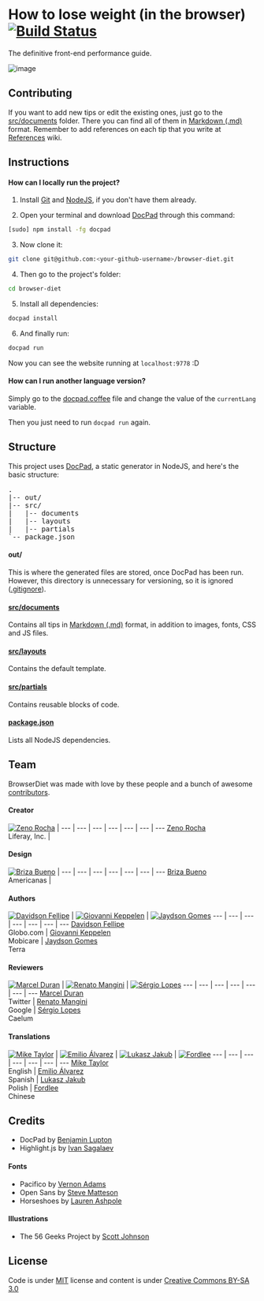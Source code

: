 # How to lose weight (in the browser) [![Build Status](https://secure.travis-ci.org/zenorocha/browser-diet.png?branch=master)](https://travis-ci.org/zenorocha/browser-diet)

The definitive front-end performance guide.

![image](http://f.cl.ly/items/0H2J2d2r2S402o180B2n/five-geeks.jpg)

## Contributing

If you want to add new tips or edit the existing ones, just go to the [src/documents](https://github.com/zenorocha/browser-diet/blob/master/src/documents) folder. There you can find all of them in [Markdown (.md)](http://pt.wikipedia.org/wiki/Markdown) format. Remember to add references on each tip that you write at [References](https://github.com/zenorocha/browser-diet/wiki/References) wiki.

## Instructions

#### How can I locally run the project?

1. Install [Git](http://git-scm.com/downloads) and [NodeJS](http://nodejs.org/download/), if you don't have them already.

2. Open your terminal and download [DocPad](https://github.com/bevry/docpad) through this command:
```bash
[sudo] npm install -fg docpad
```

3. Now clone it:
```bash
git clone git@github.com:<your-github-username>/browser-diet.git
```

4. Then go to the project's folder:
```bash
cd browser-diet
```

5. Install all dependencies:
```bash
docpad install
```

6. And finally run:
```bash
docpad run
```

Now you can see the website running at `localhost:9778` :D

#### How can I run another language version?

Simply go to the [docpad.coffee](https://github.com/zenorocha/browser-diet/blob/master/docpad.coffee) file and change the value of the `currentLang` variable.

Then you just need to run `docpad run` again.

## Structure

This project uses [DocPad](https://github.com/bevry/docpad), a static generator in NodeJS, and here's the basic structure:

<pre>
.
|-- out/
|-- src/
|   |-- documents
|   |-- layouts
|   |-- partials
`-- package.json
</pre>

#### out/

This is where the generated files are stored, once DocPad has been run. However, this directory is unnecessary for versioning, so it is ignored ([.gitignore](https://github.com/zenorocha/browser-diet/blob/master/.gitignore)).

#### [src/documents](https://github.com/zenorocha/browser-diet/blob/master/src/documents)

Contains all tips in [Markdown (.md)](http://pt.wikipedia.org/wiki/Markdown) format, in addition to images, fonts, CSS and JS files.

#### [src/layouts](https://github.com/zenorocha/browser-diet/tree/master/src/layouts)

Contains the default template.

#### [src/partials](https://github.com/zenorocha/browser-diet/tree/master/src/partials)

Contains reusable blocks of code.

#### [package.json](https://github.com/zenorocha/browser-diet/blob/master/package.json)

Lists all NodeJS dependencies.

## Team

BrowserDiet was made with love by these people and a bunch of awesome [contributors](https://github.com/zenorocha/browser-diet/graphs/contributors).

#### Creator

[![Zeno Rocha](http://gravatar.com/avatar/e190023b66e2b8aa73a842b106920c93?s=70)](http://zenorocha.com) |
--- | --- | --- | --- | --- | --- | ---
[Zeno Rocha](http://zenorocha.com)<br>Liferay, Inc. |

#### Design

[![Briza Bueno](http://gravatar.com/avatar/c272a0a8972473fdf231f2b2d897c242?s=70)](http://www.brizabueno.com/) |
--- | --- | --- | --- | --- | --- | ---
[Briza Bueno](http://www.brizabueno.com/)<br>Americanas |

#### Authors

[![Davidson Fellipe](http://gravatar.com/avatar/054c583ad5dc09a861874e14dcb43e4c?s=70)](https://github.com/davidsonfellipe) | [![Giovanni Keppelen](http://gravatar.com/avatar/8f5c490b5b30ac6d655eced70cea4e5f?s=70)](https://github.com/keppelen) | [![Jaydson Gomes](http://gravatar.com/avatar/572696200604e59baa59ee90d61f7d02?s=70)](https://github.com/jaydson)
--- | --- | --- | --- | --- | --- | ---
[Davidson Fellipe](https://github.com/davidsonfellipe)<br>Globo.com | [Giovanni Keppelen](https://github.com/keppelen)<br>Mobicare | [Jaydson Gomes](https://github.com/jaydson)<br>Terra

#### Reviewers

[![Marcel Duran](http://gravatar.com/avatar/87ce1e1fe50034eb0f7b6eaeb5dd9a76?s=70)](https://github.com/marcelduran) | [![Renato Mangini](http://gravatar.com/avatar/61ffaf1af13c5626d3cd975275b2ddfd?s=70)](https://github.com/mangini) | [![Sérgio Lopes](http://gravatar.com/avatar/3244c236c487924b4309fdd53cbb8633?s=70)](https://github.com/sergiolopes)
--- | --- | --- | --- | --- | --- | ---
[Marcel Duran](https://github.com/marcelduran)<br>Twitter | [Renato Mangini](https://github.com/mangini)<br>Google | [Sérgio Lopes](https://github.com/sergiolopes)<br>Caelum

#### Translations

[![Mike Taylor](http://gravatar.com/avatar/8d8b46576d7de08d9e1500587c0fa8ce?s=70)](https://github.com/miketaylr) | [![Emilio Álvarez](http://gravatar.com/avatar/87488b8b39dcff7dc6f34b062dbfce37?s=70)](https://github.com/ecoal95) | [![Lukasz Jakub](http://gravatar.com/avatar/7351c99c580e5aaf32212220d66dc3ba?s=70)](https://github.com/lukasz-jakub-adamczuk) | [![Fordlee](http://gravatar.com/avatar/a0f1f645387cf64667f804e134ce89d1?s=70)](https://github.com/fordlee404)
--- | --- | --- | --- | --- | --- | ---
[Mike Taylor](https://github.com/miketaylr)<br>English | [Emilio Álvarez](https://github.com/ecoal95)<br>Spanish | [Lukasz Jakub](https://github.com/lukasz-jakub-adamczuk)<br>Polish | [Fordlee](https://github.com/fordlee404)<br>Chinese

## Credits

* DocPad by [Benjamin Lupton](https://github.com/balupton)
* Highlight.js by [Ivan Sagalaev](https://github.com/isagalaev/)

#### Fonts

* Pacifico by [Vernon Adams](http://www.fontsquirrel.com/license/pacifico)
* Open Sans by [Steve Matteson](http://www.google.com/webfonts/specimen/Open+Sans)
* Horseshoes by [Lauren Ashpole](http://www.laurenashpole.com/licensing.html)

#### Illustrations

* The 56 Geeks Project by [Scott Johnson](http://myextralife.com/56geeks/)

## License

Code is under [MIT](http://zenorocha.mit-license.org) license and content is under [Creative Commons BY-SA 3.0](http://creativecommons.org/licenses/by-sa/3.0/deed.en_US)
